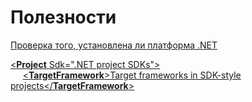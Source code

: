 # Полезности

[Проверка того, установлена ли платформа .NET](https://learn.microsoft.com/ru-ru/dotnet/core/install/how-to-detect-installed-versions)

[&#60;**Project** Sdk=".NET project SDKs"&#62;](https://learn.microsoft.com/ru-ru/dotnet/core/project-sdk/overview)  
&nbsp;&nbsp;&nbsp;&nbsp;&nbsp;[&#60;**TargetFramework**&#62;Target frameworks in SDK-style projects&#60;/**TargetFramework**&#62;](https://learn.microsoft.com/ru-ru/dotnet/standard/frameworks)

